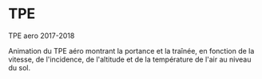# TPE
TPE aero 2017-2018


Animation du TPE aéro montrant la portance et la traînée, en fonction de la vitesse, de l'incidence, de l'altitude et de la température de l'air au niveau du sol.
